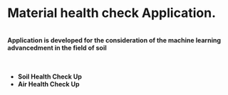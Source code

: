 <h1>Material health check Application.</h1>
</br>
<b>Application is developed for the consideration of the machine learning advancedment in the field of soil 
<ul>
  <br>
  <br>
  <li>Soil Health Check Up</li>
  <li>Air Health Check Up</li>
  </ul>
  
